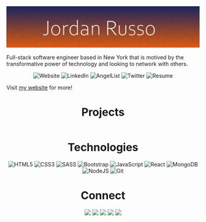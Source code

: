 <img src="images/githubReadMeBannerv2.png" alt="banner">
<p align="left">Full-stack software engineer based in New York that is motived by the transformative power of technology and looking to network with others.</h3>

<p align="center">
  <a href="#" target="_blank" style="text-decoration: none; ">
    <img src="https://img.shields.io/static/v1?label=&message=WEBSITE&color=e95e0d&style=plastic&logo=fontawesome&labelColor=333333" alt="Website"/>
  </a>
  <a href="#" target="_blank" style="text-decoration: none; ">
    <img src="https://img.shields.io/static/v1?label=&message=LINKED-IN&color=61dafb&style=plastic&logo=linkedin&labelColor=333333" alt="LinkedIn"/>
  </a>
  <a href="#" target="_blank" style="text-decoration: none; ">
      <img src="https://img.shields.io/static/v1?label=&message=ANGEL-LIST&color=e95e0d&style=plastic&logo=angellist&labelColor=333333" alt="AngelList"/>
  </a>
  <a href="#" target="_blank" style="text-decoration: none; ">
    <img src="https://img.shields.io/static/v1?label=&message=TWITTER&color=61dafb&style=plastic&logo=twitter&labelColor=333333" alt="Twitter"/>
  </a>
  <a href="#" target="_blank" style="text-decoration: none; ">
      <img src="https://img.shields.io/static/v1?label=&message=RESUME&color=e95e0d&style=plastic&logo=docusign&labelColor=333333" alt="Resume"/>
  </a>
</p>

<p>Visit <a href="#">my website</a> for more!</p>


<h1 align="center">Projects</h1>
<div style="display: flex; justify-content: center; align-items: center;">
  <!-- projects go in here -->
  <!-- make sure to include title, gif, and description -->
  <!-- Make sure it's responsive and works in mobile (aka it's collapsable with flex)
  2 columns wide by default but 1 when we reach mobile -->
</div>

<h1 align="center">Technologies</h1>
<p align="center">
  <picture><img src="https://img.shields.io/static/v1?label=&message=HTML&color=285700&style=plastic&logo=html5&labelColor=333333" alt="HTML5"/></picture>
  <picture><img src="https://img.shields.io/static/v1?label=&message=CSS&color=66cc00&style=plastic&logo=css3&labelColor=333333" alt="CSS3"/></picture>
  <picture><img src="https://img.shields.io/static/v1?label=&message=SASS&color=285700&style=plastic&logo=sass&labelColor=333333" alt="SASS"/></picture>
  <picture><img src="https://img.shields.io/static/v1?label=&message=BOOTSTRAP&color=66cc00&style=plastic&logo=bootstrap&labelColor=333333" alt="Bootstrap"/></picture>
  <picture><img src="https://img.shields.io/static/v1?label=&message=JAVASCRIPT&color=285700&style=plastic&logo=javascript&labelColor=333333" alt="JavaScript"/></picture>
  <picture><img src="https://img.shields.io/static/v1?label=&message=REACT&color=66cc00&style=plastic&logo=react&labelColor=333333" alt="React"/></picture>
  <picture><img src="https://img.shields.io/static/v1?label=&message=MONGO-DB&color=285700&style=plastic&logo=mongodb&labelColor=333333" alt="MongoDB"/></picture>
  <picture><img src="https://img.shields.io/static/v1?label=&message=NODE-JS&color=66cc00&style=plastic&logo=nodedotjs&labelColor=333333" alt="NodeJS"/></picture>
  <picture><img src="https://img.shields.io/static/v1?label=&message=GIT&color=285700&style=plastic&logo=git&labelColor=333333" alt="Git"/></picture>
</p>

<h1 align="center">Connect</h1>
<p align="center">
  <a href="#" target="_blank" style="text-decoration: none; ">
    <img src="https://img.shields.io/static/v1?label=&message=WEBSITE&color=e95e0d&style=plastic&logo=fontawesome&labelColor=333333"/>
  </a>
  <a href="#" target="_blank" style="text-decoration: none; ">
    <img src="https://img.shields.io/static/v1?label=&message=LINKED-IN&color=61dafb&style=plastic&logo=linkedin&labelColor=333333"/>
  </a>
  <a href="#" target="_blank" style="text-decoration: none; ">
      <img src="https://img.shields.io/static/v1?label=&message=ANGEL-LIST&color=e95e0d&style=plastic&logo=angellist&labelColor=333333"/>
  </a>
  <a href="#" target="_blank" style="text-decoration: none; ">
    <img src="https://img.shields.io/static/v1?label=&message=TWITTER&color=61dafb&style=plastic&logo=twitter&labelColor=333333"/>
  </a>
  <a href="#" target="_blank" style="text-decoration: none; ">
      <img src="https://img.shields.io/static/v1?label=&message=RESUME&color=e95e0d&style=plastic&logo=docusign&labelColor=333333"/>
  </a>
</p>

